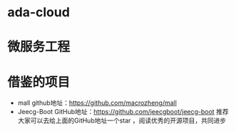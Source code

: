 # ada-cloud
# 微服务工程
# 借鉴的项目
- mall github地址：https://github.com/macrozheng/mall
- Jeecg-Boot GitHub地址：https://github.com/jeecgboot/jeecg-boot
推荐大家可以去给上面的GitHub地址一个star ，阅读优秀的开源项目，共同进步
